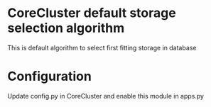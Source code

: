 # CoreCluster default storage selection algorithm
This is default algorithm to select first fitting storage in database

# Configuration
Update config.py in CoreCluster and enable this module in apps.py
